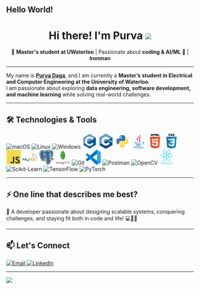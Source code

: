 ## Hello World!

<!--
**dagapurva3/dagapurva3** is a ✨ _special_ ✨ repository because its `README.md` (this file) appears on your GitHub profile.

Here are some ideas to get you started:

- 🔭 I’m currently working on ...
- 🌱 I’m currently learning ...
- 👯 I’m looking to collaborate on ...
- 🤔 I’m looking for help with ...
- 💬 Ask me about ...
- 📫 How to reach me: ...
- 😄 Pronouns: ...
- ⚡ Fun fact: ...
-->
 <!-- Replace this with your custom banner ![Header](https://via.placeholder.com/1000x250.png?text=Purva+Daga)-->

<div align="center">
   <h1>Hi there! I'm Purva <img src="https://media.giphy.com/media/hvRJCLFzcasrR4ia7z/giphy.gif" width="25px"> </h1>
   
   
  <!--  <img src="https://pronoun.cyou/x/y?subject=He&object=Him&height=20"> -->
  🚀 **Master's student at UWaterloo**  | Passionate about **coding & AI/ML 🌟** | **Ironman**
</div>

---

My name is <a href="https://dagapurva.vercel.app/" target="_blank">**Purva Daga**</a>, and I am currently a **Master’s student in Electrical and Computer Engineering at the University of Waterloo**.  
I am passionate about exploring **data engineering, software development, and machine learning** while solving real-world challenges.  

---

## 🛠️ Technologies & Tools
<!--
![OS](https://img.shields.io/badge/OS-Linux-blue?logo=linux&logoColor=white)
![OS](https://img.shields.io/badge/OS-Windows-blue?logo=windows&logoColor=white)
![Code](https://img.shields.io/badge/Code-Python-blue?logo=python&logoColor=white)
![Code](https://img.shields.io/badge/Code-JavaScript-yellow?logo=javascript&logoColor=white)
![Code](https://img.shields.io/badge/Code-SQL-orange?logo=postgresql&logoColor=white)
![Code](https://img.shields.io/badge/Code-C++-blue?logo=cplusplus&logoColor=white)
![Tools](https://img.shields.io/badge/Tools-Docker-blue?logo=docker&logoColor=white)
![Tools](https://img.shields.io/badge/Tools-AWS-yellow?logo=amazonaws&logoColor=white)
-->

<p align="left"> 
  <!-- Operating Systems -->
  <img height="40" src="https://cdn.jsdelivr.net/gh/devicons/devicon/icons/apple/apple-original.svg" alt="macOS">
  <img height="40" src="https://upload.wikimedia.org/wikipedia/commons/a/af/Tux.png" alt="Linux">
  <img height="40" src="https://upload.wikimedia.org/wikipedia/commons/8/87/Windows_logo_-_2021.svg" alt="Windows">

  <!-- Programming Languages -->
  <img height="40" src="https://raw.githubusercontent.com/devicons/devicon/master/icons/c/c-original.svg" alt="C">
  <img height="40" src="https://raw.githubusercontent.com/devicons/devicon/master/icons/cplusplus/cplusplus-original.svg" alt="C++">
  <img height="40" src="https://raw.githubusercontent.com/devicons/devicon/master/icons/python/python-original.svg" alt="Python">
  <img height="40" src="https://raw.githubusercontent.com/devicons/devicon/master/icons/java/java-original.svg" alt="Java">
  <img height="40" src="https://raw.githubusercontent.com/devicons/devicon/master/icons/html5/html5-original-wordmark.svg" alt="HTML5">
  <img height="40" src="https://raw.githubusercontent.com/devicons/devicon/master/icons/css3/css3-original-wordmark.svg" alt="CSS3">
  <img height="40" src="https://raw.githubusercontent.com/devicons/devicon/master/icons/javascript/javascript-original.svg" alt="JavaScript">

  <!-- Databases -->
  <img height="40" src="https://raw.githubusercontent.com/devicons/devicon/master/icons/mysql/mysql-original-wordmark.svg" alt="MySQL">
  <img height="40" src="https://raw.githubusercontent.com/devicons/devicon/master/icons/postgresql/postgresql-original.svg" alt="PostgreSQL">
  <img height="40" src="https://raw.githubusercontent.com/devicons/devicon/master/icons/mongodb/mongodb-original-wordmark.svg" alt="MongoDB">

  <!-- Tools -->
  <img height="40" src="https://www.vectorlogo.zone/logos/git-scm/git-scm-icon.svg" alt="Git">
  <img height="40" src="https://raw.githubusercontent.com/devicons/devicon/master/icons/vscode/vscode-original.svg" alt="VSCode">
  <img height="40" src="https://www.vectorlogo.zone/logos/getpostman/getpostman-icon.svg" alt="Postman">

  <!-- Libraries and Frameworks -->
  <img height="40" src="https://www.vectorlogo.zone/logos/opencv/opencv-icon.svg" alt="OpenCV">
  <img height="40" src="https://raw.githubusercontent.com/devicons/devicon/master/icons/react/react-original-wordmark.svg" alt="React">
  <img height="40" src="https://upload.wikimedia.org/wikipedia/commons/0/05/Scikit_learn_logo_small.svg" alt="Scikit-Learn">
  <img height="40" src="https://www.vectorlogo.zone/logos/tensorflow/tensorflow-icon.svg" alt="TensorFlow">
  <img height="40" src="https://upload.wikimedia.org/wikipedia/commons/1/10/PyTorch_logo_icon.svg" alt="PyTorch">
</p>

---

## ⚡ One line that describes me best?
🚀 A developer passionate about designing scalable systems, conquering challenges, and staying fit both in code and life! 💻🏋️‍♂️

---

<!--## 🎯 My Interests

- Data engineering and optimization
- Exploring AI for social impact
- Building 3D and interactive web experiences
- Marathon running and cycling

--->

## 📫 Let's Connect
<!--
- **Email:** [p4daga@uwaterloo.ca](mailto:p4daga@uwaterloo.ca)  
- **LinkedIn:** [linkedin.com/in/purvadaga](https://linkedin.com/in/purvadaga)  
- **Portfolio:** [purvadaga.github.io](https://purvadaga.github.io)
-->
<p align="left">
  <a href="mailto:p4daga@uwaterloo.ca">
    <img height="30" src="https://img.icons8.com/fluency/48/000000/apple-mail.png" alt="Email"/>
  </a>
 
  <a href="https://linkedin.com/in/purvadaga" target="_blank">
    <img height="30" src="https://img.icons8.com/fluency/48/000000/linkedin.png" alt="LinkedIn"/>
  </a>
 
</p>

---

<!--## 🏆 Achievements

- Ironman 70.3 Finisher 🏅  
- Bar Raiser Award for Athena and Hermes Projects 🏗️  
- State-level Best Speaker Award 🎤  

--->

![](https://quotes-github-readme.vercel.app/api?type=horizontal&theme=radical)








<!--
# 💫 About Me:
My name is Purva Daga , and I am currently a Master’s student in Electrical and Computer Engineering at the University of Waterloo.<br>I am passionate about exploring data engineering, software development, and machine learning while solving real-world challenges.


# 💻 Tech Stack:
![Java](https://img.shields.io/badge/java-%23ED8B00.svg?style=for-the-badge&logo=openjdk&logoColor=white) ![JavaScript](https://img.shields.io/badge/javascript-%23323330.svg?style=for-the-badge&logo=javascript&logoColor=%23F7DF1E) ![C](https://img.shields.io/badge/c-%2300599C.svg?style=for-the-badge&logo=c&logoColor=white) ![C++](https://img.shields.io/badge/c++-%2300599C.svg?style=for-the-badge&logo=c%2B%2B&logoColor=white) ![Python](https://img.shields.io/badge/python-3670A0?style=for-the-badge&logo=python&logoColor=ffdd54) ![Bash Script](https://img.shields.io/badge/bash_script-%23121011.svg?style=for-the-badge&logo=gnu-bash&logoColor=white) ![Windows Terminal](https://img.shields.io/badge/Windows%20Terminal-%234D4D4D.svg?style=for-the-badge&logo=windows-terminal&logoColor=white) ![HTML5](https://img.shields.io/badge/html5-%23E34F26.svg?style=for-the-badge&logo=html5&logoColor=white) ![LaTeX](https://img.shields.io/badge/latex-%23008080.svg?style=for-the-badge&logo=latex&logoColor=white) ![CSS3](https://img.shields.io/badge/css3-%231572B6.svg?style=for-the-badge&logo=css3&logoColor=white) ![AWS](https://img.shields.io/badge/AWS-%23FF9900.svg?style=for-the-badge&logo=amazon-aws&logoColor=white) ![Apache Spark](https://img.shields.io/badge/Apache%20Spark-FDEE21?style=for-the-badge&logo=apachespark&logoColor=black) ![React](https://img.shields.io/badge/react-%2320232a.svg?style=for-the-badge&logo=react&logoColor=%2361DAFB) ![Spring](https://img.shields.io/badge/spring-%236DB33F.svg?style=for-the-badge&logo=spring&logoColor=white) ![Django](https://img.shields.io/badge/django-%23092E20.svg?style=for-the-badge&logo=django&logoColor=white) ![FastAPI](https://img.shields.io/badge/FastAPI-005571?style=for-the-badge&logo=fastapi) ![Flask](https://img.shields.io/badge/flask-%23000.svg?style=for-the-badge&logo=flask&logoColor=white) ![Apache](https://img.shields.io/badge/apache-%23D42029.svg?style=for-the-badge&logo=apache&logoColor=white) ![Jenkins](https://img.shields.io/badge/jenkins-%232C5263.svg?style=for-the-badge&logo=jenkins&logoColor=white) ![AmazonDynamoDB](https://img.shields.io/badge/Amazon%20DynamoDB-4053D6?style=for-the-badge&logo=Amazon%20DynamoDB&logoColor=white) ![Arango DB](https://img.shields.io/badge/ArangoDB-DDE072?style=for-the-badge&logo=arangodb&logoColor=white) ![MongoDB](https://img.shields.io/badge/MongoDB-%234ea94b.svg?style=for-the-badge&logo=mongodb&logoColor=white) ![MySQL](https://img.shields.io/badge/mysql-4479A1.svg?style=for-the-badge&logo=mysql&logoColor=white) ![Postgres](https://img.shields.io/badge/postgres-%23316192.svg?style=for-the-badge&logo=postgresql&logoColor=white) ![Keras](https://img.shields.io/badge/Keras-%23D00000.svg?style=for-the-badge&logo=Keras&logoColor=white) ![Matplotlib](https://img.shields.io/badge/Matplotlib-%23ffffff.svg?style=for-the-badge&logo=Matplotlib&logoColor=black) ![NumPy](https://img.shields.io/badge/numpy-%23013243.svg?style=for-the-badge&logo=numpy&logoColor=white) ![Pandas](https://img.shields.io/badge/pandas-%23150458.svg?style=for-the-badge&logo=pandas&logoColor=white) ![Plotly](https://img.shields.io/badge/Plotly-%233F4F75.svg?style=for-the-badge&logo=plotly&logoColor=white) ![PyTorch](https://img.shields.io/badge/PyTorch-%23EE4C2C.svg?style=for-the-badge&logo=PyTorch&logoColor=white) ![scikit-learn](https://img.shields.io/badge/scikit--learn-%23F7931E.svg?style=for-the-badge&logo=scikit-learn&logoColor=white) ![Scipy](https://img.shields.io/badge/SciPy-%230C55A5.svg?style=for-the-badge&logo=scipy&logoColor=%white) ![TensorFlow](https://img.shields.io/badge/TensorFlow-%23FF6F00.svg?style=for-the-badge&logo=TensorFlow&logoColor=white) ![GitLab CI](https://img.shields.io/badge/gitlab%20CI-%23181717.svg?style=for-the-badge&logo=gitlab&logoColor=white) ![Git](https://img.shields.io/badge/git-%23F05033.svg?style=for-the-badge&logo=git&logoColor=white) ![GitHub](https://img.shields.io/badge/github-%23121011.svg?style=for-the-badge&logo=github&logoColor=white) ![Bitbucket](https://img.shields.io/badge/bitbucket-%230047B3.svg?style=for-the-badge&logo=bitbucket&logoColor=white) ![Docker](https://img.shields.io/badge/docker-%230db7ed.svg?style=for-the-badge&logo=docker&logoColor=white) ![Postman](https://img.shields.io/badge/Postman-FF6C37?style=for-the-badge&logo=postman&logoColor=white)
# 📊 GitHub Stats:
![](https://github-readme-stats.vercel.app/api?username=dagapurva3&theme=dark&hide_border=false&include_all_commits=true&count_private=true)<br/>
![](https://github-readme-streak-stats.herokuapp.com/?user=dagapurva3&theme=dark&hide_border=false)<br/>
![](https://github-readme-stats.vercel.app/api/top-langs/?username=dagapurva3&theme=dark&hide_border=false&include_all_commits=true&count_private=true&layout=compact)

## 🏆 GitHub Trophies
![](https://github-profile-trophy.vercel.app/?username=dagapurva3&theme=radical&no-frame=false&no-bg=true&margin-w=4)

### ✍️ Random Dev Quote
![](https://quotes-github-readme.vercel.app/api?type=horizontal&theme=radical)

 -->
